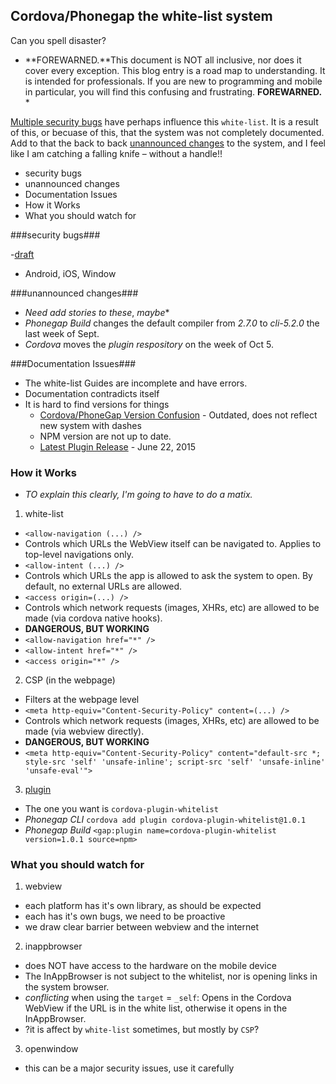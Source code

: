 ## Cordova/Phonegap the white-list system ##

Can you spell disaster? 

 * **FOREWARNED.**This document is NOT all inclusive, nor does  it cover every exception. This blog entry is a road map to understanding. It is intended for professionals. If you are new to programming and mobile in particular, you will find this confusing and frustrating. **FOREWARNED.** *

[Multiple security bugs](security-issues.md) have perhaps influence this `white-list`. It is a result of this, or becuase of this, that the system was not completely documented. Add to that the back to back [unannounced changes](unannounced-changes.md) to the system, and I feel like I am catching a falling knife &ndash; without a handle!!

- security bugs
- unannounced changes
- Documentation Issues
- How it Works
- What you should watch for

###security bugs###

-[draft](security-issues.md)
- Android, iOS, Window

###unannounced changes###

- *Need add stories to these*, *maybe**
- *Phonegap Build* changes the default compiler from *2.7.0* to *cli-5.2.0* the last week of Sept.
- *Cordova* moves the *plugin respository* on the week of Oct 5.

###Documentation Issues###
- The white-list Guides are incomplete and have errors.
- Documentation contradicts itself
- It is hard to find versions for things
  - [Cordova/PhoneGap Version Confusion](http://devgirl.org/2014/11/07/cordovaphonegap-version-confusion/) - Outdated, does not reflect new system with dashes
  - NPM version are not up to date.
  - [Latest Plugin Release](http://cordova.apache.org/news/2015/06/22/plugins-release.html) - June 22, 2015

### How it Works ###

- *TO explain this clearly, I'm going to have to do a matix.*

1. white-list
  - `<allow-navigation (...) />`
  - Controls which URLs the WebView itself can be navigated to. Applies to top-level navigations only.
  - `<allow-intent (...) />`
  - Controls which URLs the app is allowed to ask the system to open. By default, no external URLs are allowed.
  - `<access origin=(...) />`
  - Controls which network requests (images, XHRs, etc) are allowed to be made (via cordova native hooks).
  - **DANGEROUS, BUT WORKING**
  - `<allow-navigation href="*" />`
  - `<allow-intent href="*" />`
  - `<access origin="*" />`
2. CSP (in the webpage)
  - Filters at the webpage level
  - `<meta http-equiv="Content-Security-Policy" content=(...) />`
  - Controls which network requests (images, XHRs, etc) are allowed to be made (via webview directly).
  - **DANGEROUS, BUT WORKING**
  - `<meta http-equiv="Content-Security-Policy" content="default-src *; style-src 'self' 'unsafe-inline'; script-src 'self' 'unsafe-inline' 'unsafe-eval'">`
3. [plugin](https://www.npmjs.com/package/cordova-plugin-whitelist)
  - The one you want is `cordova-plugin-whitelist`
  - *Phonegap CLI* `cordova add plugin cordova-plugin-whitelist@1.0.1`
  - *Phonegap Build* `<gap:plugin name=cordova-plugin-whitelist version=1.0.1 source=npm>`

### What you should watch for ###

1. webview
  - each platform has it's own library, as should be expected
  - each has it's own bugs, we need to be proactive
  - we draw clear barrier between webview and the internet 
2. inappbrowser
  - does NOT have access to the hardware on the mobile device
  - The InAppBrowser is not subject to the whitelist, nor is opening links in the system browser.
  - *conflicting* when using the `target` = `_self`: Opens in the Cordova WebView if the URL is in the white list, otherwise it opens in the InAppBrowser.
  - ?it is affect by `white-list` sometimes, but mostly by `CSP`?
3. openwindow
  - this can be a major security issues, use it carefully





